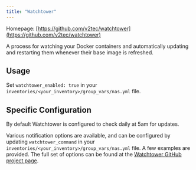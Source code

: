 ```yaml
---
title: "Watchtower"
---
```


Homepage: [https://github.com/v2tec/watchtower](https://github.com/v2tec/watchtower)

A process for watching your Docker containers and automatically updating and restarting them whenever their base image is refreshed.

## Usage

Set `watchtower_enabled: true` in your `inventories/<your_inventory>/group_vars/nas.yml` file.

## Specific Configuration

By default Watchtower is configured to check daily at 5am for updates.

Various notification options are available, and can be configured by updating `watchtower_command` in your `inventories/<your_inventory>/group_vars/nas.yml` file. A few examples are provided. The full set of options can be found at the [Watchtower GitHub project page](https://github.com/v2tec/watchtower).
